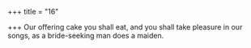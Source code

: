 +++
title = "16"

+++
Our offering cake you shall eat, and you shall take pleasure in
our songs,
as a bride-seeking man does a maiden.